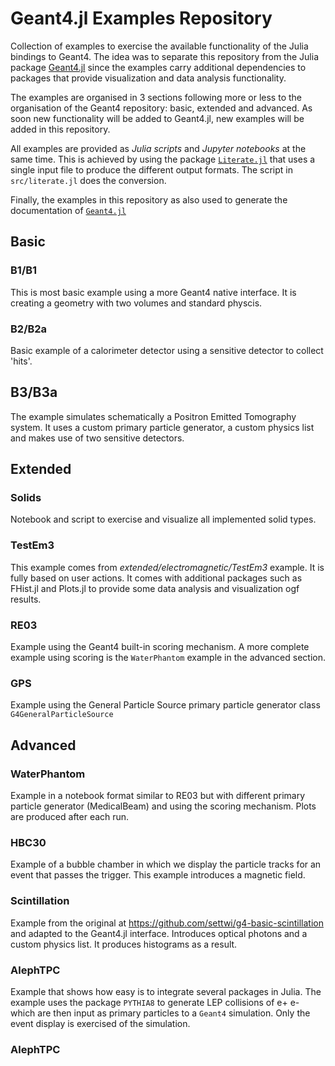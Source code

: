 # Geant4.jl Examples Repository

Collection of examples to exercise the available functionality of the Julia bindings to Geant4. The idea was to separate this repository from the Julia package [Geant4.jl](https://github.com/JuliaHEP/Geant4.jl) since the examples carry additional dependencies to packages that provide visualization and data analysis functionality.

The examples are organised in 3 sections following more or less to the organisation of the Geant4 repository: basic, extended and advanced. As soon new functionality will be added to Geant4.jl, new examples will be added in this repository.

All examples are provided as *Julia scripts* and *Jupyter notebooks* at the same time. This is achieved by using the package [`Literate.jl`](https://github.com/fredrikekre/Literate.jl) that uses a single input file to produce the different output formats. The script in `src/literate.jl` does the conversion.

Finally, the examples in this repository as also used to generate the documentation of [`Geant4.jl`](https://juliahep.github.io/Geant4.jl/stable/)

## Basic
### B1/B1
This is most basic example using a more Geant4 native interface. It is creating a geometry with two volumes and standard physcis.

### B2/B2a
Basic example of a calorimeter detector using a sensitive detector to collect 'hits'. 

## B3/B3a
The example simulates schematically a Positron Emitted Tomography system. It uses a custom primary particle generator, a custom physics list and makes use of two sensitive detectors.

## Extended

### Solids
Notebook and script to exercise and visualize all implemented solid types.

### TestEm3
This example comes from *extended/electromagnetic/TestEm3* example. It is fully based on user actions. It comes with additional packages such as FHist.jl and Plots.jl to provide some data analysis and visualization ogf results. 

### RE03
Example using the Geant4 built-in scoring mechanism. A more complete example using scoring is the `WaterPhantom` example in the advanced section.

### GPS
Example using the General Particle Source primary particle generator class `G4GeneralParticleSource`

## Advanced
### WaterPhantom
Example in a notebook format similar to RE03 but with different primary particle generator (MedicalBeam) and using the scoring mechanism. Plots are produced after each run.

### HBC30
Example of a bubble chamber in which we display the particle tracks for an event that passes the trigger. This example introduces a magnetic field.

### Scintillation
Example from the original at https://github.com/settwi/g4-basic-scintillation and adapted to the Geant4.jl interface. Introduces optical photons and a custom physics list. It produces histograms as a result.

### AlephTPC
Example that shows how easy is to integrate several packages in Julia. The example uses the package `PYTHIA8` to generate LEP collisions of e+ e- which are then input as primary particles to a `Geant4` simulation. Only the event display is exercised of the simulation. 


### AlephTPC



